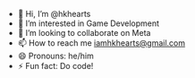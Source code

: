 - 👋 Hi, I’m @hkhearts
- 👀 I’m interested in Game Development
- 💞️ I’m looking to collaborate on Meta
- 📫 How to reach me iamhkhearts@gmail.com
- 😄 Pronouns: he/him
- ⚡ Fun fact: Do code! 

<!---
hkhearts/hkhearts is a ✨ special ✨ repository because its `README.md` (this file) appears on your GitHub profile.
You can click the Preview link to take a look at your changes.
--->
